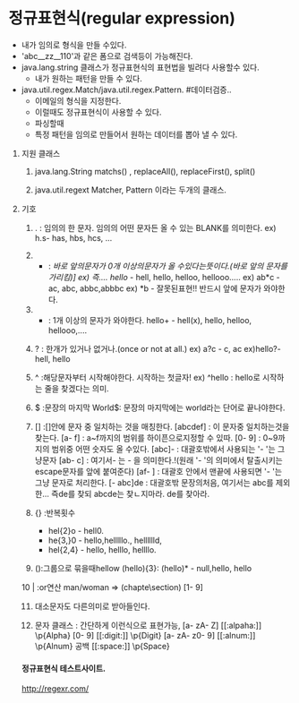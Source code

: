 
# 정규표현식(regular expression)
- 내가 임의로 형식을 만들 수있다.
- 'abc__zz__110'과 같은 폼으로 검색등이 가능해진다.
- java.lang.string 클래스가 정규표현식의 표현법을 빌려다 사용할수 있다.
	- 내가 원하는 패턴을 만들 수 있다.
- java.util.regex.Match/java.util.regex.Pattern.
#데이터검증..
	- 이메일의 형식을 지정한다.
	- 이럴때도 정규표현식이 사용할 수 있다.
	- 파싱할때
	- 특정 패턴을 임의로 만들어서 원하는 데이터를 뽑아 낼 수 있다.
		

1) 지원 클래스
	1) java.lang.String
		matchs() , replaceAll(), replaceFirst(), split()

	2) java.util.regext
		Matcher, Pattern 이라는 두개의 클래스.
		
2) 기호
	1) .	: 임의의 한 문자. 임의의 어떤 문자든 올 수 있는 BLANK를 의미한다.
		  ex) h.s-  has, hbs, hcs, ...
	2) *	:  *바로 앞의문자가 0개 이상의문자가 올 수있다는뜻이다.(바로 앞의 문자를 가리킴)]
		ex) 즉.... hello* -   hell, hello, helloo, hellooo.....
		ex) ab*c		- ac, abc, abbc,abbbc
		ex) *b		- 잘못된표현!! 반드시 앞에 문자가 와야한다.
	3) +	: 1개 이상의 문자가 와야한다.
		hello+ -  hell(x), hello, helloo, hellooo,....
	4) ?	: 한개가 있거나 없거나.(once or not at all.)
		ex) a?c -  c, ac
		ex)hello?-  hell, hello
	5) ^ 	:해당문자부터 시작해야한다. 시작하는 첫글자!
		ex) ^hello		: hello로 시작하는 줄을 찾겠다는 의미.

	6) $	:문장의 마지막
		World$: 문장의 마지막에는 world라는 단어로 끝나야한다.

	7) []	:[]안에 문자 중 일치하는 것을 매칭한다.
		 [abcdef]	: 이 문자중 일치하는것을 찾는다.
		 [a- f] 	: a~f까지의 범위를 하이픈으로지정할 수 있따.
		 [0- 9]	: 0~9까지의 범위중 어떤 숫자도 올 수있다.
		 [abc]- 	: 대괄호밖에서 사용되는 '- '는 그냥문자
		 [ab\- c]	: 여기서\- 는 - 을 의미한다.!(원래 '- '의 의미에서 탈출시키는 escape문자를 앞에 붙여준다)
		 [af- ]	: 대괄호 안에서  맨끝에 사용되면 '- '는 그냥 문자로 처리한다.
		[- abc]de	: 대괄호밖 문장의처음, 여기서는 abc를 제외한...
			즉de를 찾되 abcde는 찾ㄴ지마라. de를 찾아라.

	8) {} :반복횟수
		- hel{2}o -  hell0.
		- he{3,}0 -  hello,helllllo., helllllld,
		-  hel{2,4} -  hello, helllo, hellllo.


	9) ():그룹으로 묶을때hellow 
		(hello){3}:
		(hello)* -  null,hello, hello 
		

	10    |	:or연산
		man/woman	=>
		(chapte\section) [1- 9]		


	11) 대소문자도 다른의미로 받아들인다.
	

	12) 문자 클래스	: 간단하게 이런식으로 표현가능, 
	[a- zA- Z]		[[:alpaha:]]	\p{Alpha}
	[0- 9]		[[:digit:]]		\p{Digit}
	[a- zA- z0- 9]	[[:alnum:]]		\p{Alnum}
	공백		[[:space:]]		\p{Space}	


	#### 정규표현식 테스트사이트.
	http://regexr.com/
	